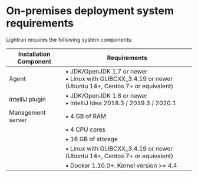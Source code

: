 # On-premises deployment system requirements

Lightrun requires the following system components:

| Installation Component | Requirements                                                 |
| ---------------------- | ------------------------------------------------------------ |
| Agent                  | • JDK/OpenJDK 1.7 or newer<br/>• Linux with GLIBCXX_3.4.19 or newer (Ubuntu 14+, Centos 7+ or equivalent) |
| IntelliJ plugin        | • JDK/OpenJDK 1.8 or newer<br/>• IntelliJ Idea 2018.3 / 2019.3 / 2020.1 |
| Management server      | • 4 GB of RAM
|                        |• 4 CPU cores
|                        |• 16 GB of storage
|                        |• Linux with GLIBCXX_3.4.19 or newer (Ubuntu 14+, Centos 7+ or equivalent)
|                        |• Docker 1.10.0+. Kernel version >= 4.4                                                          |


